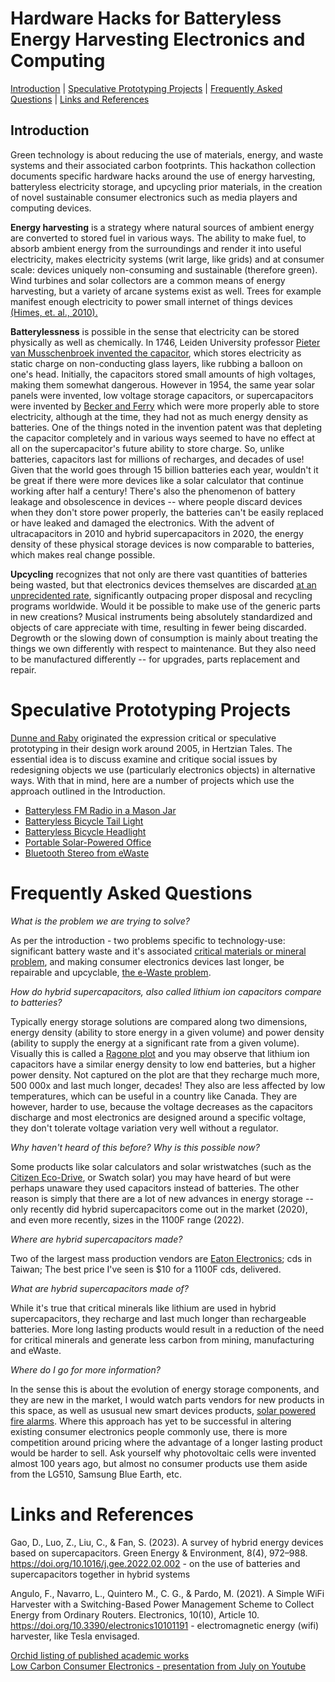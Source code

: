 <!DOCTYPE html>
<html>
<body>
<h1>Hardware Hacks for Batteryless Energy Harvesting Electronics and Computing</h1>
<p><a href="README.md#introduction">Introduction</a> | <a href="README.md#speculativeprototypes">Speculative Prototyping Projects</a> | <a href="README.md#faqs">Frequently Asked Questions</a> | <a href="README.md#links">Links and References</a></p>
  <h2 id="introduction">Introduction</h2>
<p>Green technology is about reducing the use of materials, energy, and waste systems and their associated carbon footprints.  This hackathon collection documents specific hardware hacks around the use of energy harvesting, batteryless electricity storage, and upcycling prior materials, in the creation of novel sustainable consumer electronics such as media players and computing devices.</p>
<p><b>Energy harvesting</b> is a strategy where natural sources of ambient energy are converted to stored fuel in various ways.  The ability to make fuel, to absorb ambient energy from the surroundings and render it into useful electricity, makes electricity systems (writ large, like grids) and at consumer scale: devices uniquely non-consuming and sustainable (therefore green).   Wind turbines and solar collectors are a common means of energy harvesting, but a variety of arcane systems exist as well.  Trees for example manifest enough electricity to power small internet of things devices <a href="https://doi.org/10.1109/TNANO.2009.2032293">(Himes, et. al., 2010).</a></p>
<p><b>Batterylessness</b> is possible in the sense that electricity can be stored physically as well as chemically.  In 1746, Leiden University professor <a href="https://top450.universiteitleiden.nl/en/items/de-uitvinding-van-de-condensator">Pieter van Musschenbroek invented the capacitor</a>, which stores electricity as static charge on non-conducting glass layers, like rubbing a balloon on one's head.  Initially, the capacitors stored small amounts of high voltages, making them somewhat dangerous.  However in 1954, the same year solar panels were invented, low voltage storage capacitors, or supercapacitors were invented by <a href="https://patentimages.storage.googleapis.com/a2/f8/a9/b7d5c04a415c8b/US2800616.pdf">Becker and Ferry</a> which were more properly able to store electricity, although at the time, they had not as much energy density as batteries.  One of the things noted in the invention patent was that depleting the capacitor completely and in various ways seemed to have no effect at all on the supercapacitor's future ability to store charge.  So, unlike batteries, capacitors last for millions of recharges, and decades of use!  Given that the world goes through 15 billion batteries each year, wouldn't it be great if there were more devices like a solar calculator that continue working after half a century!  There's also the phenomenon of battery leakage and obsolescence in devices -- where people discard devices when they don't store power properly, the batteries can't be easily replaced or have leaked and damaged the electronics.  With the advent of ultracapacitors in 2010 and hybrid supercapacitors in 2020, the energy density of these physical storage devices is now comparable to batteries, which makes real change possible.</p>
<p><b>Upcycling</b> recognizes that not only are there vast quantities of batteries being wasted, but that electronics devices themselves are discarded <a href="https://labs.ripe.net/author/mirjam/what-do-we-do-with-e-waste/">at an unprecidented rate</a>, significantly outpacing proper disposal and recycling programs worldwide.  Would it be possible to make use of the generic parts in new creations?   Musical instruments being absolutely standardized and objects of care appreciate with time, resulting in fewer being discarded.  Degrowth or the slowing down of consumption is mainly about treating the things we own differently with respect to maintenance.  But they also need to be manufactured differently -- for upgrades, parts replacement and repair.</p>
<h1 id="speculativeprototypes">Speculative Prototyping Projects</h1>
  <p><a href="https://dunneandraby.co.uk">Dunne and Raby</a> originated the expression critical or speculative prototyping in their design work around 2005, in Hertzian Tales.  The essential idea is to discuss examine and critique social issues by redesigning objects we use (particularly electronics objects) in alternative ways.  With that in mind, here are a number of projects which use the approach outlined in the Introduction.</p>
  <ul>
    <li><a href="https://github.com/bksutherland/GreenTechHackathon/blob/main/MasonJarRadio.md">Batteryless FM Radio in a Mason Jar</a></li>
    <li><a href="https://github.com/bksutherland/GreenTechHackathon/blob/main/batterylessbiketaillight.md">Batteryless Bicycle Tail Light</a></li>
    <li><a href="https://github.com/bksutherland/GreenTechHackathon/blob/main/batterylessbikeheadlight.md">Batteryless Bicycle Headlight</a></li>
    <li><a href="https://github.com/bksutherland/GreenTechHackathon/blob/main/portablesolaroffice.md">Portable Solar-Powered Office</</a></li>
    <li><a href="https://github.com/bksutherland/GreenTechHackathon/blob/main/bluetoothewastestereo.md">Bluetooth Stereo from eWaste</a></li>
  </ul>
<h1 id="faqs">Frequently Asked Questions</h1>
  <p><em>What is the problem we are trying to solve?</em></p>
  <p>As per the introduction - two problems specific to technology-use: significant battery waste and it's associated <a href="https://www.irena.org/Energy-Transition/Technology/Critical-materials">critical materials or mineral problem</a>, and making consumer electronics devices last longer, be repairable and upcyclable, <a href="https://labs.ripe.net/author/mirjam/what-do-we-do-with-e-waste/">the e-Waste problem</a>.</p>
  <p><em>How do hybrid supercapacitors, also called lithium ion capacitors compare to batteries?</em></p>
  <p>Typically energy storage solutions are compared along two dimensions, energy density (ability to store energy in a given volume) and power density (ability to supply the energy at a significant rate from a given volume).   Visually this is called a <a href="https://en.wikipedia.org/wiki/Ragone_plot#/media/File:Lithium_Ion_Capacitor_Chart.png">Ragone plot</a> and you may observe that lithium ion capacitors have a similar energy density to low end batteries, but a higher power density.   Not captured on the plot are that they recharge much more, 500 000x and last much longer, decades!  They also are less affected by low temperatures, which can be useful in a country like Canada.  They are however, harder to use, because the voltage decreases as the capacitors discharge and most electronics are designed around a specific voltage, they don't tolerate voltage variation very well without a regulator.
  <p><em>Why haven't heard of this before? Why is this possible now?</em></p>
  <p>Some products like solar calculators and solar wristwatches (such as the <a href="https://www.citizenwatch.com/ca/en/technology-eco-drive.html">Citizen Eco-Drive</a>, or Swatch solar) you may have heard of but were perhaps unaware they used capacitors instead of batteries.  The other reason is simply that there are a lot of new advances in energy storage -- only recently did hybrid supercapacitors come out in the market (2020), and even more recently, sizes in the 1100F range (2022).
  <p><em>Where are hybrid supercapacitors made?</em></p>
  <p>Two of the largest mass production vendors are <a href="https://www.eaton.com/ie/en-gb/company/careers/life-at-eaton/dublin.html">Eaton Electronics</a>; cds in Taiwan;   The best price I've seen is $10 for a 1100F cds, delivered.</p>
  <p><em>What are hybrid supercapacitors made of?</em></p>
  <p>While it's true that critical minerals like lithium are used in hybrid supercapacitors, they recharge and last much longer than rechargeable batteries.  More long lasting products would result in a reduction of the need for critical minerals and generate less carbon from mining, manufacturing and eWaste.</pre></p>
  <p><em>Where do I go for more information?</em></p>
  <p>In the sense this is about the evolution of energy storage components, and they are new in the market, I would watch parts vendors for new products in this space, as well as ususual new smart devices products, <a href="https://www.epishine.com/news/epishine-secures-extensive-agreement-for-solar-powered-smoke-detectors">solar powered fire alarms</a>.  Where this approach has yet to be successful in altering existing consumer electronics people commonly use, there is more competition around pricing where the advantage of a longer lasting product would be harder to sell.  Ask yourself why photovoltaic cells were invented almost 100 years ago, but almost no consumer products use them aside from the LG510, Samsung Blue Earth, etc.</p>
<h1 id="links">Links and References</h1>
<p>Gao, D., Luo, Z., Liu, C., & Fan, S. (2023). A survey of hybrid energy devices based on supercapacitors. Green Energy & Environment, 8(4), 972–988. <a href="https://doi.org/10.1016/j.gee.2022.02.002">https://doi.org/10.1016/j.gee.2022.02.002</a> - on the use of batteries and supercapacitors together in hybrid systems</br>
  <p>Angulo, F., Navarro, L., Quintero M., C. G., & Pardo, M. (2021). A Simple WiFi Harvester with a Switching-Based Power Management Scheme to Collect Energy from Ordinary Routers. Electronics, 10(10), Article 10. <a href="https://doi.org/10.3390/electronics10101191">https://doi.org/10.3390/electronics10101191</a> - electromagnetic energy (wifi) harvester, like Tesla envisaged.
<p><a href="https://orcid.org/0000-0002-8205-0719">Orchid listing of published academic works</a><br/>
<a href="https://youtu.be/Zicvndw5lNI?si=3cR8pBB4yYd79-CS">Low Carbon Consumer Electronics - presentation from July on Youtube</a><br/>
</p>
</body>
</html>
